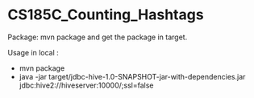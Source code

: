 # CS185C_Counting_Hashtags

Package: mvn package and get the package in target.

Usage in local :

 - mvn package
 - java -jar target/jdbc-hive-1.0-SNAPSHOT-jar-with-dependencies.jar jdbc:hive2://hiveserver:10000/;ssl=false
